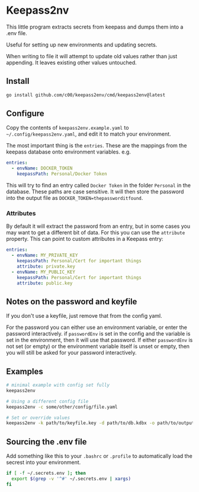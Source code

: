 # Keepass2nv

This little program extracts secrets from keepass and dumps them into a .env file.

Useful for setting up new environments and updating secrets.

When writing to file it will attempt to update old values rather than just appending. It leaves existing other values untouched.

## Install

```sh
go install github.com/c00/keepass2env/cmd/keepass2env@latest
```

## Configure

Copy the contents of `keepass2env.example.yaml` to `~/.config/keepass2env.yaml`, and edit it to match your environment. 

The most important thing is the `entries`. These are the mappings from the keepass database onto environment variables. e.g.

```yaml
entries: 
  - envName: DOCKER_TOKEN
    keepassPath: Personal/Docker Token
```

This will try to find an entry called `Docker Token` in the folder `Personal` in the database. These paths are case sensitive. It will then store the password into the output file as `DOCKER_TOKEN=thepassworditfound`.

### Attributes

By default it will extract the password from an entry, but in some cases you may want to get a different bit of data. For this you can use the `attribute` property. This can point to custom attributes in a Keepass entry:

```yaml
entries: 
  - envName: MY_PRIVATE_KEY
    keepassPath: Personal/Cert for important things
    attribute: private.key
  - envName: MY_PUBLIC_KEY
    keepassPath: Personal/Cert for important things
    attribute: public.key
```

## Notes on the password and keyfile

If you don't use a keyfile, just remove that from the config yaml.

For the password you can either use an environment variable, or enter the password interactively. if `passwordEnv` is set in the config and the variable is set in the environment, then it will use that password. If either `passwordEnv` is not set (or empty) or the environment variable itself is unset or empty, then you will still be asked for your password interactively.

## Examples

```sh
# minimal example with config set fully
keepass2env

# Using a different config file
keepass2env -c some/other/config/file.yaml

# Set or override values
keepass2env -k path/to/keyfile.key -d path/to/db.kdbx -o path/to/output.env
```

## Sourcing the .env file

Add something like this to your `.bashrc` or `.profile` to automatically load the secrest into your environment.

```sh
if [ -f ~/.secrets.env ]; then
  export $(grep -v '^#' ~/.secrets.env | xargs)
fi
```

